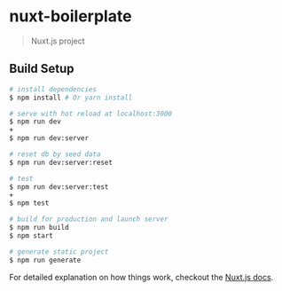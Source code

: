# nuxt-boilerplate

> Nuxt.js project

## Build Setup

``` bash
# install dependencies
$ npm install # Or yarn install

# serve with hot reload at localhost:3000
$ npm run dev
+
$ npm run dev:server

# reset db by seed data
$ npm run dev:server:reset

# test
$ npm run dev:server:test
+
$ npm test

# build for production and launch server
$ npm run build
$ npm start

# generate static project
$ npm run generate
```

For detailed explanation on how things work, checkout the [Nuxt.js docs](https://github.com/nuxt/nuxt.js).
